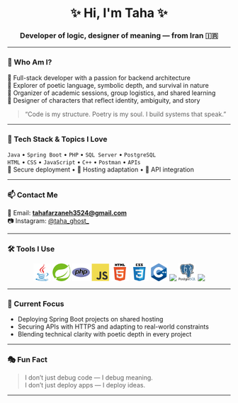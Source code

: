 <h1 align="center">✨ Hi, I'm Taha ✨</h1>
<h3 align="center">Developer of logic, designer of meaning — from Iran 🇮🇷</h3>

---

### 🧠 Who Am I?

🔹 Full-stack developer with a passion for backend architecture  
🔹 Explorer of poetic language, symbolic depth, and survival in nature  
🔹 Organizer of academic sessions, group logistics, and shared learning  
🔹 Designer of characters that reflect identity, ambiguity, and story

> “Code is my structure. Poetry is my soul. I build systems that speak.”

---

### 💬 Tech Stack & Topics I Love

`Java` • `Spring Boot` • `PHP` • `SQL Server` • `PostgreSQL`  
`HTML` • `CSS` • `JavaScript` • `C++` • `Postman` • `APIs`  
🔐 Secure deployment • 🧩 Hosting adaptation • 🔄 API integration

---

### 📫 Contact Me

📧 Email: **tahafarzaneh3524@gmail.com**  
📷 Instagram: [@taha_ghost_](https://instagram.com/taha_ghost_)

---

### 🛠️ Tools I Use

<p align="center">
  <img src="https://raw.githubusercontent.com/devicons/devicon/master/icons/java/java-original.svg" width="40" />
  <img src="https://raw.githubusercontent.com/devicons/devicon/master/icons/spring/spring-original.svg" width="40" />
  <img src="https://raw.githubusercontent.com/devicons/devicon/master/icons/php/php-original.svg" width="40" />
  <img src="https://raw.githubusercontent.com/devicons/devicon/master/icons/javascript/javascript-original.svg" width="40" />
  <img src="https://raw.githubusercontent.com/devicons/devicon/master/icons/html5/html5-original-wordmark.svg" width="40" />
  <img src="https://raw.githubusercontent.com/devicons/devicon/master/icons/css3/css3-original-wordmark.svg" width="40" />
  <img src="https://raw.githubusercontent.com/devicons/devicon/master/icons/cplusplus/cplusplus-original.svg" width="40" />
  <img src="https://www.svgrepo.com/show/303229/microsoft-sql-server-logo.svg" width="40" />
  <img src="https://raw.githubusercontent.com/devicons/devicon/master/icons/postgresql/postgresql-original-wordmark.svg" width="40" />
  <img src="https://www.vectorlogo.zone/logos/getpostman/getpostman-icon.svg" width="40" />
</p>

---

### 🌱 Current Focus

- Deploying Spring Boot projects on shared hosting  
- Securing APIs with HTTPS and adapting to real-world constraints  
- Blending technical clarity with poetic depth in every project

---

### 🎭 Fun Fact

> I don’t just debug code — I debug meaning.  
> I don’t just deploy apps — I deploy ideas.

---
